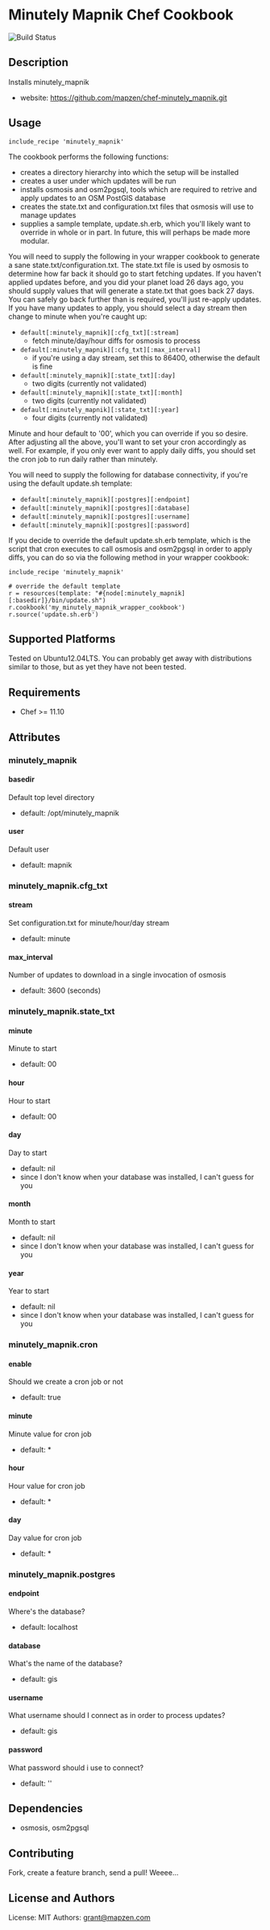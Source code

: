Minutely Mapnik Chef Cookbook
=============================
![Build Status](https://circleci.com/gh/mapzen/chef-minutely_mapnik.png?circle-token=42b8296678aaf60a4ae105538af70288a77683f5)

Description
-----------
Installs minutely_mapnik
* website: https://github.com/mapzen/chef-minutely_mapnik.git

Usage
-----
    include_recipe 'minutely_mapnik'

The cookbook performs the following functions:
* creates a directory hierarchy into which the setup will be installed
* creates a user under which updates will be run
* installs osmosis and osm2pgsql, tools which are required to retrive and apply updates to an OSM PostGIS database
* creates the state.txt and configuration.txt files that osmosis will use to manage updates
* supplies a sample template, update.sh.erb, which you'll likely want to override in whole or in part. In future, this will perhaps be made more modular.

You will need to supply the following in your wrapper cookbook to generate a sane state.txt/configuration.txt. The state.txt file is used by osmosis to determine how far back it should go to start fetching updates. If you haven't applied updates before, and you did your planet load 26 days ago, you should supply values that will generate a state.txt that goes back 27 days. You can safely go back further than is required, you'll just re-apply updates. If you have many updates to apply, you should select a day stream then change to minute when you're caught up:
* ```default[:minutely_mapnik][:cfg_txt][:stream]```
  * fetch minute/day/hour diffs for osmosis to process
* ```default[:minutely_mapnik][:cfg_txt][:max_interval]```
  * if you're using a day stream, set this to 86400, otherwise the default is fine
* ```default[:minutely_mapnik][:state_txt][:day]```
  * two digits (currently not validated)
* ```default[:minutely_mapnik][:state_txt][:month]```
  * two digits (currently not validated)
* ```default[:minutely_mapnik][:state_txt][:year]```
  * four digits (currently not validated)

Minute and hour default to '00', which you can override if you so desire. After adjusting all the above, you'll want to set your cron accordingly as well. For example, if you only ever want to apply daily diffs, you should set the cron job to run daily rather than minutely.

You will need to supply the following for database connectivity, if you're using the default update.sh template:
* ```default[:minutely_mapnik][:postgres][:endpoint]```
* ```default[:minutely_mapnik][:postgres][:database]```
* ```default[:minutely_mapnik][:postgres][:username]```
* ```default[:minutely_mapnik][:postgres][:password]```

If you decide to override the default update.sh.erb template, which is the script that cron executes to call osmosis and osm2pgsql in order to apply diffs, you can do so via the following method in your wrapper cookbook:

    include_recipe 'minutely_mapnik'

    # override the default template
    r = resources(template: "#{node[:minutely_mapnik][:basedir]}/bin/update.sh")
    r.cookbook('my_minutely_mapnik_wrapper_cookbook')
    r.source('update.sh.erb') 

Supported Platforms
-------------------
Tested on Ubuntu12.04LTS. You can probably get away with distributions similar to those, but as yet
they have not been tested.

Requirements
------------
* Chef >= 11.10

Attributes
----------
### minutely_mapnik

#### basedir
Default top level directory
* default: /opt/minutely_mapnik

#### user
Default user
* default: mapnik

### minutely_mapnik.cfg_txt

#### stream
Set configuration.txt for minute/hour/day stream
* default: minute

#### max_interval
Number of updates to download in a single invocation of osmosis
* default: 3600 (seconds)

### minutely_mapnik.state_txt

#### minute
Minute to start
* default: 00

#### hour
Hour to start
* default: 00

#### day
Day to start
* default: nil
* since I don't know when your database was installed, I can't guess for you

#### month
Month to start
* default: nil
* since I don't know when your database was installed, I can't guess for you

#### year
Year to start
* default: nil
* since I don't know when your database was installed, I can't guess for you

### minutely_mapnik.cron

#### enable
Should we create a cron job or not
* default: true

#### minute
Minute value for cron job
* default: *

#### hour
Hour value for cron job
* default: *

#### day
Day value for cron job
* default: *

### minutely_mapnik.postgres

#### endpoint
Where's the database?
* default: localhost

#### database
What's the name of the database?
* default: gis

#### username
What username should I connect as in order to process updates?
* default: gis

#### password
What password should i use to connect?
* default: ''

Dependencies
-----------
* osmosis, osm2pgsql

Contributing
------------
Fork, create a feature branch, send a pull! Weeee...

License and Authors
-------------------
License: MIT
Authors: grant@mapzen.com
